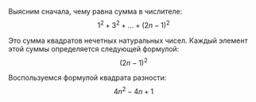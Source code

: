 Выясним сначала, чему равна сумма в числителе:
$$ 1^2 + 3^2 + \ldots + (2n-1)^2 $$

Это сумма квадратов нечетных натуральных чисел. Каждый элемент этой суммы определяется следующей формулой:
$$ (2n-1)^2 $$

Воспользуемся формулой квадрата разности:
$$  4n^2 - 4n + 1 $$